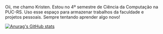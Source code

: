 Oii, me chamo Kristen. Estou no 4º semestre de Ciência da Computação na PUC-RS. Uso esse espaço para armazenar trabalhos da faculdade e projetos pessoais. Sempre tentando aprender algo novo!

[![Anurag's GitHub stats](https://github-readme-stats.vercel.app/api?username=kristenarguello&theme=tokyonight)](https://github.com/anuraghazra/github-readme-stats)
  
